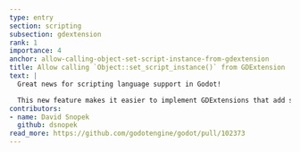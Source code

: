 ```yaml
---
type: entry
section: scripting
subsection: gdextension
rank: 1
importance: 4
anchor: allow-calling-object-set-script-instance-from-gdextension
title: Allow calling `Object::set_script_instance()` from GDExtension
text: |
  Great news for scripting language support in Godot!

  This new feature makes it easier to implement GDExtensions that add scripting languages support. There’s now better parity with adding scripting languages via a Godot module.
contributors:
- name: David Snopek
  github: dsnopek
read_more: https://github.com/godotengine/godot/pull/102373
---
```

